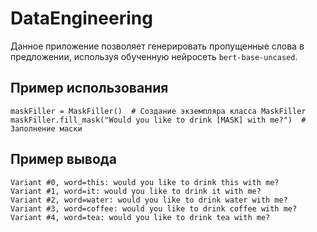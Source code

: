# DataEngineering

Данное приложение позволяет генерировать пропущенные слова в предложении,
используя обученную нейросеть `bert-base-uncased`.

## Пример использования

```
maskFiller = MaskFiller()  # Создание экземпляра класса MaskFiller
maskFiller.fill_mask("Would you like to drink [MASK] with me?")  # Заполнение маски
```

## Пример вывода

```
Variant #0, word=this: would you like to drink this with me?
Variant #1, word=it: would you like to drink it with me?
Variant #2, word=water: would you like to drink water with me?
Variant #3, word=coffee: would you like to drink coffee with me?
Variant #4, word=tea: would you like to drink tea with me?
```